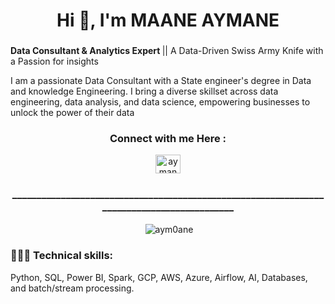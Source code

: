 
<h1 align="center">Hi 👋, I'm MAANE AYMANE</h1>
<h3 align="center"></h3>
  
<p> <strong> Data Consultant & Analytics Expert </strong> || A Data-Driven Swiss Army Knife with a Passion for insights

I am a passionate Data Consultant with a State engineer's degree in Data and knowledge Engineering. I bring a diverse skillset across data engineering, data analysis, and data science, empowering businesses to unlock the power of their data</p>

<h3 align="center">Connect with me Here : </h3>
<p align="center">
<a href="https://linkedin.com/in/aymane-maane-888970115/" target="blank"><img align="center" src="https://raw.githubusercontent.com/rahuldkjain/github-profile-readme-generator/master/src/images/icons/Social/linked-in-alt.svg" alt="aymane-maane-888970115/" height="30" width="40" /></a>
</p>
<h3 align="center">___________________________________________________________________________________________</h3>
<p align="center">&nbsp;<img align="center" src="https://github-readme-stats.vercel.app/api?username=aym0ane&show_icons=true&locale=en" alt="aym0ane" /></p>


<h3 align="left">👨🏻‍💻 Technical skills: </h3>
 Python, SQL, Power BI, Spark, GCP, AWS, Azure,  Airflow, AI, Databases, and batch/stream processing.
